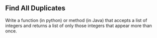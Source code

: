 ## Find All Duplicates
Write a function (in python) or method (in Java) that accepts a list of integers and returns a list of only those integers that appear more than once.
